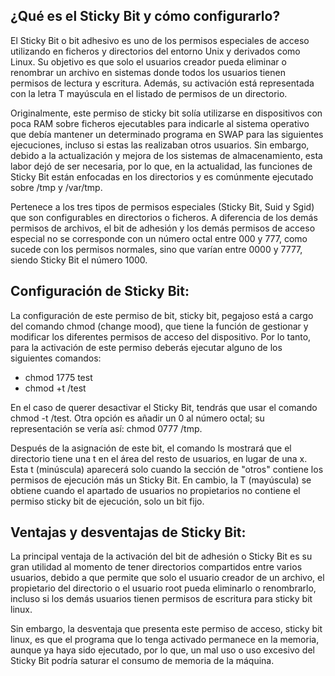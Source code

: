 ## ¿Qué es el Sticky Bit y cómo configurarlo?

El Sticky Bit o bit adhesivo es uno de los permisos especiales de acceso utilizando en ficheros y directorios del entorno Unix y derivados como Linux. Su objetivo es que solo el usuarios creador pueda eliminar o renombrar un archivo en sistemas donde todos los usuarios tienen permisos de lectura y escritura. Además, su activación está representada con la letra T mayúscula en el listado de permisos de un directorio.

Originalmente, este permiso de sticky bit solía utilizarse en dispositivos con poca RAM sobre ficheros ejecutables para indicarle al sistema operativo que debía mantener un determinado programa en SWAP para las siguientes ejecuciones, incluso si estas las realizaban otros usuarios. Sin embargo, debido a la actualización y mejora de los sistemas de almacenamiento, esta labor dejó de ser necesaria, por lo que, en la actualidad, las funciones de Sticky Bit están enfocadas en los directorios y es comúnmente ejecutado sobre /tmp y /var/tmp.

Pertenece a los tres tipos de permisos especiales (Sticky Bit, Suid y Sgid) que son configurables en directorios o ficheros. A diferencia de los demás permisos de archivos, el bit de adhesión y los demás permisos de acceso especial no se corresponde con un número octal entre 000 y 777, como sucede con los permisos normales, sino que varían entre 0000 y 7777, siendo Sticky Bit el número 1000.
## Configuración de Sticky Bit:

La configuración de este permiso de bit, sticky bit, pegajoso está a cargo del comando chmod (change mood), que tiene la función de gestionar y modificar los diferentes permisos de acceso del dispositivo. Por lo tanto, para la activación de este permiso deberás ejecutar alguno de los siguientes comandos:

* chmod 1775 test
* chmod +t /test

En el caso de querer desactivar el Sticky Bit, tendrás que usar el comando chmod -t /test. Otra opción es añadir un 0 al número octal; su representación se vería así: chmod 0777 /tmp.

Después de la asignación de este bit, el comando ls mostrará que el directorio tiene una t en el área del resto de usuarios, en lugar de una x. Esta t (minúscula) aparecerá solo cuando la sección de "otros" contiene los permisos de ejecución más un Sticky Bit. En cambio, la T (mayúscula) se obtiene cuando el apartado de usuarios no propietarios no contiene el permiso sticky bit de ejecución, solo un bit fijo.
## Ventajas y desventajas de Sticky Bit:

La principal ventaja de la activación del bit de adhesión o Sticky Bit es su gran utilidad al momento de tener directorios compartidos entre varios usuarios, debido a que permite que solo el usuario creador de un archivo, el propietario del directorio o el usuario root pueda eliminarlo o renombrarlo, incluso si los demás usuarios tienen permisos de escritura para sticky bit linux.

Sin embargo, la desventaja que presenta este permiso de acceso, sticky bit linux, es que el programa que lo tenga activado permanece en la memoria, aunque ya haya sido ejecutado, por lo que, un mal uso o uso excesivo del Sticky Bit podría saturar el consumo de memoria de la máquina.
